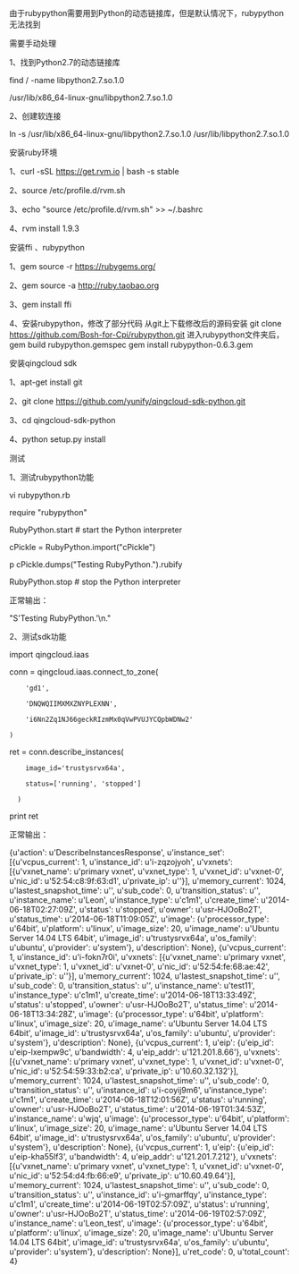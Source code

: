 
由于rubypython需要用到Python的动态链接库，但是默认情况下，rubypython无法找到

需要手动处理

1、找到Python2.7的动态链接库

find / -name libpython2.7.so.1.0

/usr/lib/x86_64-linux-gnu/libpython2.7.so.1.0

2、创建软连接

ln -s /usr/lib/x86_64-linux-gnu/libpython2.7.so.1.0  /usr/lib/libpython2.7.so.1.0

安装ruby环境

1、curl -sSL https://get.rvm.io | bash -s stable

2、source /etc/profile.d/rvm.sh

3、echo "source /etc/profile.d/rvm.sh" >> ~/.bashrc

4、rvm install 1.9.3

安装ffi 、rubypython

1、gem source -r https://rubygems.org/

2、gem source -a http://ruby.taobao.org

3、gem install ffi

4、安装rubypython，修改了部分代码
从git上下载修改后的源码安装
git clone https://github.com/Bosh-for-Cpi/rubypython.git
进入rubypython文件夹后，
gem build rubypython.gemspec
gem install rubypython-0.6.3.gem

安装qingcloud sdk

1、apt-get install git

2、git clone https://github.com/yunify/qingcloud-sdk-python.git

3、cd qingcloud-sdk-python

4、python setup.py install


测试

1、测试rubypython功能

vi rubypython.rb

require "rubypython"

RubyPython.start # start the Python interpreter

cPickle = RubyPython.import("cPickle")

p cPickle.dumps("Testing RubyPython.").rubify

RubyPython.stop # stop the Python interpreter

正常输出：

"S'Testing RubyPython.'\n."

2、测试sdk功能

import qingcloud.iaas

conn = qingcloud.iaas.connect_to_zone(

        'gd1',
        
        'DNQWQIIMXMXZNYPLEXNN',
        
        'i6Nn2Zq1NJ66geckRIzmMx0qVwPVUJYCQpbWDNw2'
        
    )

ret = conn.describe_instances(

        image_id='trustysrvx64a',
        
        status=['running', 'stopped']
        
      )

print ret

正常输出：

{u'action': u'DescribeInstancesResponse', u'instance_set': [{u'vcpus_current': 1, u'instance_id': u'i-zqzojyoh', u'vxnets': [{u'vxnet_name': u'primary vxnet', u'vxnet_type': 1, u'vxnet_id': u'vxnet-0', u'nic_id': u'52:54:c8:9f:63:d1', u'private_ip': u''}], u'memory_current': 1024, u'lastest_snapshot_time': u'', u'sub_code': 0, u'transition_status': u'', u'instance_name': u'Leon', u'instance_type': u'c1m1', u'create_time': u'2014-06-18T02:27:09Z', u'status': u'stopped', u'owner': u'usr-HJOoBo2T', u'status_time': u'2014-06-18T11:09:05Z', u'image': {u'processor_type': u'64bit', u'platform': u'linux', u'image_size': 20, u'image_name': u'Ubuntu Server 14.04 LTS 64bit', u'image_id': u'trustysrvx64a', u'os_family': u'ubuntu', u'provider': u'system'}, u'description': None}, {u'vcpus_current': 1, u'instance_id': u'i-fokn7r0i', u'vxnets': [{u'vxnet_name': u'primary vxnet', u'vxnet_type': 1, u'vxnet_id': u'vxnet-0', u'nic_id': u'52:54:fe:68:ae:42', u'private_ip': u''}], u'memory_current': 1024, u'lastest_snapshot_time': u'', u'sub_code': 0, u'transition_status': u'', u'instance_name': u'test11', u'instance_type': u'c1m1', u'create_time': u'2014-06-18T13:33:49Z', u'status': u'stopped', u'owner': u'usr-HJOoBo2T', u'status_time': u'2014-06-18T13:34:28Z', u'image': {u'processor_type': u'64bit', u'platform': u'linux', u'image_size': 20, u'image_name': u'Ubuntu Server 14.04 LTS 64bit', u'image_id': u'trustysrvx64a', u'os_family': u'ubuntu', u'provider': u'system'}, u'description': None}, {u'vcpus_current': 1, u'eip': {u'eip_id': u'eip-lxempw9c', u'bandwidth': 4, u'eip_addr': u'121.201.8.66'}, u'vxnets': [{u'vxnet_name': u'primary vxnet', u'vxnet_type': 1, u'vxnet_id': u'vxnet-0', u'nic_id': u'52:54:59:33:b2:ca', u'private_ip': u'10.60.32.132'}], u'memory_current': 1024, u'lastest_snapshot_time': u'', u'sub_code': 0, u'transition_status': u'', u'instance_id': u'i-coyij9m6', u'instance_type': u'c1m1', u'create_time': u'2014-06-18T12:01:56Z', u'status': u'running', u'owner': u'usr-HJOoBo2T', u'status_time': u'2014-06-19T01:34:53Z', u'instance_name': u'wjq', u'image': {u'processor_type': u'64bit', u'platform': u'linux', u'image_size': 20, u'image_name': u'Ubuntu Server 14.04 LTS 64bit', u'image_id': u'trustysrvx64a', u'os_family': u'ubuntu', u'provider': u'system'}, u'description': None}, {u'vcpus_current': 1, u'eip': {u'eip_id': u'eip-kha55lf3', u'bandwidth': 4, u'eip_addr': u'121.201.7.212'}, u'vxnets': [{u'vxnet_name': u'primary vxnet', u'vxnet_type': 1, u'vxnet_id': u'vxnet-0', u'nic_id': u'52:54:d4:fb:66:e9', u'private_ip': u'10.60.49.64'}], u'memory_current': 1024, u'lastest_snapshot_time': u'', u'sub_code': 0, u'transition_status': u'', u'instance_id': u'i-gmarffqy', u'instance_type': u'c1m1', u'create_time': u'2014-06-19T02:57:09Z', u'status': u'running', u'owner': u'usr-HJOoBo2T', u'status_time': u'2014-06-19T02:57:09Z', u'instance_name': u'Leon_test', u'image': {u'processor_type': u'64bit', u'platform': u'linux', u'image_size': 20, u'image_name': u'Ubuntu Server 14.04 LTS 64bit', u'image_id': u'trustysrvx64a', u'os_family': u'ubuntu', u'provider': u'system'}, u'description': None}], u'ret_code': 0, u'total_count': 4}
